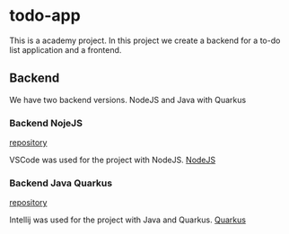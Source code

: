 # todo-app 
This is a academy project.
In this project we create a backend for a to-do list application and a frontend.

## Backend
We have two backend versions.
NodeJS and Java with Quarkus

### Backend NojeJS
[repository](https://github.com/pizzosoft/todo-app/tree/main/backend-nodejs)

VSCode was used for the project with NodeJS.
[NodeJS](https://nodejs.org/en/)

### Backend Java Quarkus
[repository](https://github.com/pizzosoft/todo-app/tree/main/backend-quarkus) 

Intellij was used for the project with Java and Quarkus.
[Quarkus](https://quarkus.io)
